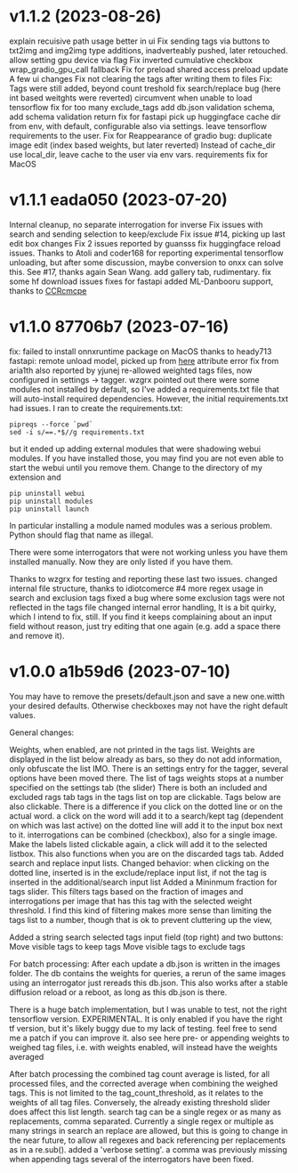# v1.1.2 (2023-08-26)

explain recuisive path usage better in ui
Fix sending tags via buttons to txt2img and img2img
type additions, inadverteably pushed, later retouched.
allow setting gpu device via flag
Fix inverted cumulative checkbox
wrap_gradio_gpu_call fallback
Fix for preload shared access
preload update
A few ui changes
Fix not clearing the tags after writing them to files
Fix: Tags were still added, beyond count treshold
fix search/replace bug
(here int based weitghts were reverted)
circumvent when unable to load tensorflow
fix for too many exclude_tags
add db.json validation schema, add schema validation
return fix for fastapi
pick up huggingface cache dir from env, with default, configurable also via settings.
leave tensorflow requirements to the user.
Fix for Reappearance of gradio bug: duplicate image edit
(index based weights, but later reverted)
Instead of cache_dir use local_dir, leave cache to the user via env vars.
requirements fix for MacOS

# v1.1.1 eada050 (2023-07-20) 

Internal cleanup, no separate interrogation for inverse
Fix issues with search and sending selection to keep/exclude
Fix issue #14, picking up last edit box changes
Fix 2 issues reported by guansss
fix huggingface reload issues. Thanks to Atoli and coder168 for reporting
experimental tensorflow unloading, but after some discussion, maybe conversion to onxx can solve this. See #17, thanks again Sean Wang.
add gallery tab, rudimentary.
fix some hf download issues
fixes for fastapi
added ML-Danbooru support, thanks to [CCRcmcpe](github.com/CCRcmcpe)


# v1.1.0 87706b7 (2023-07-16)

fix: failed to install onnxruntime package on MacOS thanks to heady713
fastapi: remote unload model, picked up from [here](https://github.com/toriato/stable-diffusion-webui-wd14-tagger/pull/109)
attribute error fix from aria1th also reported by yjunej
re-allowed weighted tags files, now configured in settings -> tagger.
wzgrx pointed out there were some modules not installed by default, so I've added a requirements.txt file that will auto-install required dependencies. However, the initial requirements.txt had issues. I ran to create the requirements.txt:
```
pipreqs --force `pwd`
sed -i s/==.*$//g requirements.txt
```
but it ended up adding external modules that were shadowing webui modules. If you have installed those, you may find you are not even able to start the webui until you remove them. Change to the directory of my extension and
```
pip uninstall webui
pip uninstall modules
pip uninstall launch
```
In particular installing a module named modules was a serious problem. Python should flag that name as illegal.

There were some interrogators that were not working unless you have them installed manually. Now they are only listed if you have them.

Thanks to wzgrx for testing and reporting these last two issues.
changed internal file structure, thanks to idiotcomerce #4
more regex usage in search and exclusion tags
fixed a bug where some exclusion tags were not reflected in the tags file
changed internal error handling, It is a bit quirky, which I intend to fix, still.
If you find it keeps complaining about an input field without reason, just try editing that one again (e.g. add a space there and remove it).


# v1.0.0 a1b59d6 (2023-07-10)

You may have to remove the presets/default.json and save a new one.witth your desired defaults. Otherwise checkboxes may not have the right default values.

General changes:

Weights, when enabled, are not printed in the tags list. Weights are displayed in the list below already as bars, so they do not add information, only obfuscate the list IMO.
There is an settings entry for the tagger, several options have been moved there.
The list of tags weights stops at a number specified on the settings tab (the slider)
There is both an included and excluded rags tab
tags in the tags list on top are clickable.
Tags below are also clickable. There is a difference if you click on the dotted line or on the actual word. a click on the word will add it to a search/kept tag (dependent on which was last active) on the dotted line will add it to the input box next to it.
interrogations can be combined (checkbox), also for a single image.
Make the labels listed clickable again, a click will add it to the selected listbox. This also functions when you are on the discarded tags tab.
Added search and replace input lists.
Changed behavior: when clicking on the dotted line, inserted is in the exclude/replace input list, if not the tag is inserted in the additional/search input list
Added a Mininmum fraction for tags slider. This filters tags based on the fraction of images and interrogations per image that has this tag with the selected weight threshold. I find this kind of filtering makes more sense than limiting the tags list to a number, though that is ok to prevent cluttering up the view,

Added a string search selected tags input field (top right) and two buttons:
Move visible tags to keep tags
Move visible tags to exclude tags

For batch processing:
After each update a db.json is written in the images folder. The db contains the weights for queries, a rerun of the same images using an interrogator just rereads this db.json. This also works after a stable diffusion reload or a reboot, as long as this db.json is there.

There is a huge batch implementation, but I was unable to test, not the right tensorflow version. EXPERIMENTAL. It is only enabled if you have the right tf version, but it's likely buggy due to my lack of testing. feel free to send me a patch if you can improve it. also see here
pre- or appending weights to weighed tag files, i.e. with weights enabled, will instead have the weights averaged

After batch processing the combined tag count average is listed, for all processed files, and the corrected average when combining the weighed tags. This is not limited to the tag_count_threshold, as it relates to the weights of all tag files. Conversely, the already existing threshold slider does affect this list length.
search tag can be a single regex or as many as replacements, comma separated. Currently a single regex or multiple as many strings in search an replace are allowed, but this is going to change in the near future, to allow all regexes and back referencing per replacements as in a re.sub().
added a 'verbose setting'.
a comma was previously missing when appending tags
several of the interrogators have been fixed.



